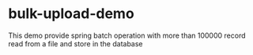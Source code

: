 # bulk-upload-demo
This demo provide spring batch operation with more than 100000 record read from a file and store in the database
